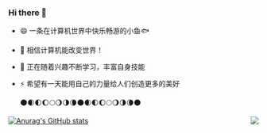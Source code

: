 ### Hi there 👋

- 😄 一条在计算机世界中快乐畅游的小鱼🐟
- 🌠 相信计算机能改变世界！
- 🌱 正在随着兴趣不断学习，丰富自身技能
- ⚡ 希望有一天能用自己的力量给人们创造更多的美好

  🌑🌒🌓🌔🌕🌖🌗🌘🌑🌒🌓🌔🌕🌖🌗🌘🌑
  

<!--
**Abilish/Abilish** is a ✨ _special_ ✨ repository because its `README.md` (this file) appears on your GitHub profile.

Here are some ideas to get you started:

- 🔭 I’m currently working on ...
- 🌱 I’m currently learning ...
- 👯 I’m looking to collaborate on ...
- 🤔 I’m looking for help with ...
- 💬 Ask me about ...
- 📫 How to reach me: ...
- 😄 Pronouns: ...
- ⚡ Fun fact: ...
-->

[![Anurag's GitHub stats](https://github-readme-stats.vercel.app/api?username=abilish)](https://github.com/abilish/github-readme-stats)
<img align="right" src="https://github-readme-stats.vercel.app/api/top-langs/?username=abilish&show_icons=true">


<!-- [![Anurag's GitHub stats](https://github-readme-stats.vercel.app/api?username=abilish)](https://github.com/abilish/github-readme-stats)



[![Top Langs](https://github-readme-stats.vercel.app/api/top-langs/?username=abilish)](https://github.com/abilish/github-readme-stats)
 -->
